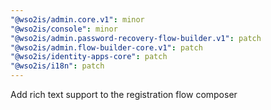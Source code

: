 ```yaml
---
"@wso2is/admin.core.v1": minor
"@wso2is/console": minor
"@wso2is/admin.password-recovery-flow-builder.v1": patch
"@wso2is/admin.flow-builder-core.v1": patch
"@wso2is/identity-apps-core": patch
"@wso2is/i18n": patch
---
```


Add rich text support to the registration flow composer
